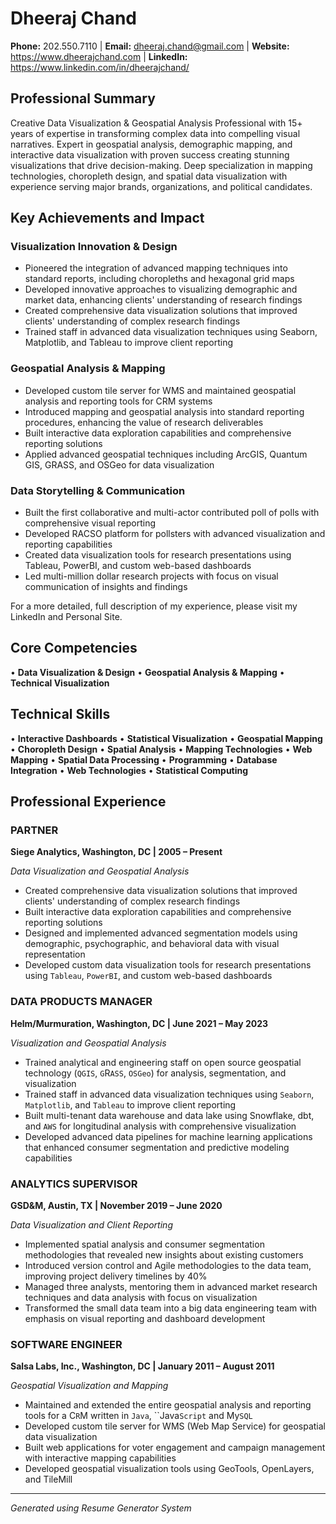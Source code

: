 # Dheeraj Chand

**Phone:** 202.550.7110 | **Email:** dheeraj.chand@gmail.com | **Website:** https://www.dheerajchand.com | **LinkedIn:** https://www.linkedin.com/in/dheerajchand/

## Professional Summary

Creative Data Visualization & Geospatial Analysis Professional with 15+ years of expertise in transforming complex data into compelling visual narratives. Expert in geospatial analysis, demographic mapping, and interactive data visualization with proven success creating stunning visualizations that drive decision-making. Deep specialization in mapping technologies, choropleth design, and spatial data visualization with experience serving major brands, organizations, and political candidates.

## Key Achievements and Impact

### Visualization Innovation & Design
- Pioneered the integration of advanced mapping techniques into standard reports, including choropleths and hexagonal grid maps
- Developed innovative approaches to visualizing demographic and market data, enhancing clients' understanding of research findings
- Created comprehensive data visualization solutions that improved clients' understanding of complex research findings
- Trained staff in advanced data visualization techniques using Seaborn, Matplotlib, and Tableau to improve client reporting

### Geospatial Analysis & Mapping
- Developed custom tile server for WMS and maintained geospatial analysis and reporting tools for CRM systems
- Introduced mapping and geospatial analysis into standard reporting procedures, enhancing the value of research deliverables
- Built interactive data exploration capabilities and comprehensive reporting solutions
- Applied advanced geospatial techniques including ArcGIS, Quantum GIS, GRASS, and OSGeo for data visualization

### Data Storytelling & Communication
- Built the first collaborative and multi-actor contributed poll of polls with comprehensive visual reporting
- Developed RACSO platform for pollsters with advanced visualization and reporting capabilities
- Created data visualization tools for research presentations using Tableau, PowerBI, and custom web-based dashboards
- Led multi-million dollar research projects with focus on visual communication of insights and findings

For a more detailed, full description of my experience, please visit my LinkedIn and Personal Site.

## Core Competencies

• **Data Visualization & Design**
• **Geospatial Analysis & Mapping**
• **Technical Visualization**

## Technical Skills

• **Interactive Dashboards**
• **Statistical Visualization**
• **Geospatial Mapping**
• **Choropleth Design**
• **Spatial Analysis**
• **Mapping Technologies**
• **Web Mapping**
• **Spatial Data Processing**
• **Programming**
• **Database Integration**
• **Web Technologies**
• **Statistical Computing**

## Professional Experience

### PARTNER
**Siege Analytics, Washington, DC | 2005 – Present**

*Data Visualization and Geospatial Analysis*

- Created comprehensive data visualization solutions that improved clients' understanding of complex research findings
- Built interactive data exploration capabilities and comprehensive reporting solutions
- Designed and implemented advanced segmentation models using demographic, psychographic, and behavioral data with visual representation
- Developed custom data visualization tools for research presentations using `Tableau`, `PowerBI`, and custom web-based dashboards

### DATA PRODUCTS MANAGER
**Helm/Murmuration, Washington, DC | June 2021 – May 2023**

*Visualization and Geospatial Analysis*

- Trained analytical and engineering staff on open source geospatial technology (`QGIS`, `G`R`ASS`, `OSGeo`) for analysis, segmentation, and visualization
- Trained staff in advanced data visualization techniques using `Seaborn`, `Matplotlib`, and `Tableau` to improve client reporting
- Built multi-tenant data warehouse and data lake using Snowflake, dbt, and `AWS` for longitudinal analysis with comprehensive visualization
- Developed advanced data pipelines for machine learning applications that enhanced consumer segmentation and predictive modeling capabilities

### ANALYTICS SUPERVISOR
**GSD&M, Austin, TX | November 2019 – June 2020**

*Data Visualization and Client Reporting*

- Implemented spatial analysis and consumer segmentation methodologies that revealed new insights about existing customers
- Introduced version control and Agile methodologies to the data team, improving project delivery timelines by 40%
- Managed three analysts, mentoring them in advanced market research techniques and data analysis with focus on visualization
- Transformed the small data team into a big data engineering team with emphasis on visual reporting and dashboard development

### SOFTWARE ENGINEER
**Salsa Labs, Inc., Washington, DC | January 2011 – August 2011**

*Geospatial Visualization and Mapping*

- Maintained and extended the entire geospatial analysis and reporting tools for a C`R`M written in `Java`, ``Java`Script` and My`SQL`
- Developed custom tile server for WMS (Web Map Service) for geospatial data visualization
- Built web applications for voter engagement and campaign management with interactive mapping capabilities
- Developed geospatial visualization tools using GeoTools, OpenLayers, and TileMill

---

*Generated using Resume Generator System*